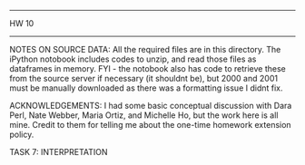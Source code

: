 *************
HW 10
*************

NOTES ON SOURCE DATA:
All the required files are in this directory. The iPython notobook includes codes to unzip, and read those files as dataframes in memory. FYI - the notobook also has code to retrieve these from the source server if necessary (it shouldnt be), but 2000 and 2001 must be manually downloaded as there was a formatting issue I didnt fix.

ACKNOWLEDGEMENTS:
I had some basic conceptual discussion with Dara Perl, Nate Webber, Maria Ortiz, and Michelle Ho, but the work here is all mine. Credit to them for telling me about the one-time homework extension policy.

TASK 7: INTERPRETATION

